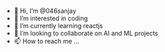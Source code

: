 - 👋 Hi, I’m @046sanjay
- 👀 I’m interested in coding
- 🌱 I’m currently learning reactjs
- 💞️ I’m looking to collaborate on AI and ML projects
- 📫 How to reach me ...

<!---
046sanjay/046sanjay is a ✨ special ✨ repository because its `README.md` (this file) appears on your GitHub profile.
You can click the Preview link to take a look at your changes.
--->
